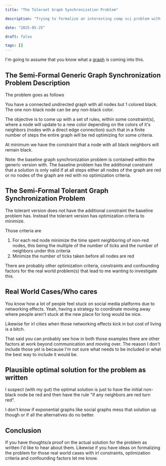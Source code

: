 ```yaml
---
title: "The Tolerant Graph Synchronization Problem"

description: "Trying to formalize an interesting comp sci problem with real world applications."

date: "2025-05-25"

draft: false

tags: []
---
```


I'm going to assume that you know what a [graph](https://en.wikipedia.org/wiki/Graph_(discrete_mathematics)) is coming into this.

## The Semi-Formal Generic Graph Synchronization Problem Description

The problem goes as follows

You have a connected undirected graph with all nodes but 1 colored black.
The one non-black node can be any non-black color.

The objective is to come up with a set of rules, within some constraint(s), where a node will update to a new color depending on the colors of it's neighbors (nodes with a direct edge connection) such that in a finite number of steps the entire graph will be red optimizing for some criteria.

At minimum we have the constraint that a node with all black neighbors will remain black.

Note: the baseline graph synchronization problem is contained within the generic version with. The baseline problem has the additional constraint that a solution is only valid if at all steps either all nodes of the graph are red or no nodes of the graph are red with no optimization criteria.

## The Semi-Formal Tolerant Graph Synchronization Problem

The tolerant version does not have the additional constraint the baseline problem has.
Instead the tolerant version has optimization criteria to minimize.

Those criteria are

1) For each red node minimize the time spent neighboring of non-red nodes, this being the multiple of the number of ticks and the number of neighbors under this criteria
2) Minimize the number of ticks taken before all nodes are red

There are probably other optimization criteria, constraints and confounding factors for the real world problem(s) that lead to me wanting to investigate this.

## Real World Cases/Who cares

You know how a lot of people feel stuck on social media platforms due to networking effects.
Yeah, having a strategy to coordinate moving away where people aren't stuck at the new place for long would be nice.

Likewise for irl cities when those networking effects kick in but cost of living is a bitch.

That said you can probably see how in both those examples there are other factors at work beyond communication and moving over.
The reason I don't include those yet is because I'm not sure what needs to be included or what the best way to include it would be.

## Plausible optimal solution for the problem as written

I suspect (with my gut) the optimal solution is just to have the initial non-black node be red and then have the rule "if any neighbors are red turn red".

I don't know if exponential graphs like social graphs mess that solution up though or if all the alternatives do no better.

## Conclusion

If you have thoughts/a proof on the actual solution for the problem as written I'd like to hear about them.
Likewise if you have ideas on formalizing the problem for those real world cases with irl constraints, optimization criteria and confounding factors let me know.
